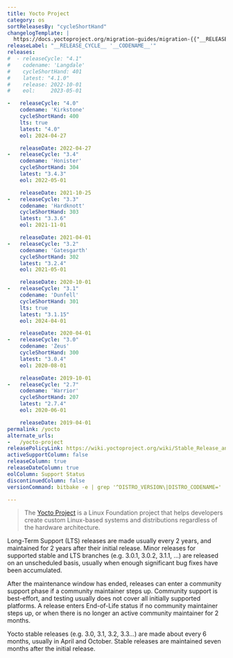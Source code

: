 ```yaml
---
title: Yocto Project
category: os
sortReleasesBy: "cycleShortHand"
changelogTemplate: |
  https://docs.yoctoproject.org/migration-guides/migration-{{"__RELEASE_CYCLE__"| split: " " | first}}.html
releaseLabel: "__RELEASE_CYCLE__ '__CODENAME__'"
releases:
#  - releaseCycle: "4.1"
#    codename: 'Langdale'
#    cycleShortHand: 401
#    latest: "4.1.0"
#    release: 2022-10-01
#    eol:     2023-05-01

-   releaseCycle: "4.0"
    codename: 'Kirkstone'
    cycleShortHand: 400
    lts: true
    latest: "4.0"
    eol: 2024-04-27

    releaseDate: 2022-04-27
-   releaseCycle: "3.4"
    codename: 'Honister'
    cycleShortHand: 304
    latest: "3.4.3"
    eol: 2022-05-01

    releaseDate: 2021-10-25
-   releaseCycle: "3.3"
    codename: 'Hardknott'
    cycleShortHand: 303
    latest: "3.3.6"
    eol: 2021-11-01

    releaseDate: 2021-04-01
-   releaseCycle: "3.2"
    codename: 'Gatesgarth'
    cycleShortHand: 302
    latest: "3.2.4"
    eol: 2021-05-01

    releaseDate: 2020-10-01
-   releaseCycle: "3.1"
    codename: 'Dunfell'
    cycleShortHand: 301
    lts: true
    latest: "3.1.15"
    eol: 2024-04-01

    releaseDate: 2020-04-01
-   releaseCycle: "3.0"
    codename: 'Zeus'
    cycleShortHand: 300
    latest: "3.0.4"
    eol: 2020-08-01

    releaseDate: 2019-10-01
-   releaseCycle: "2.7"
    codename: 'Warrior'
    cycleShortHand: 207
    latest: "2.7.4"
    eol: 2020-06-01

    releaseDate: 2019-04-01
permalink: /yocto
alternate_urls:
-   /yocto-project
releasePolicyLink: https://wiki.yoctoproject.org/wiki/Stable_Release_and_LTS
activeSupportColumn: false
releaseColumn: true
releaseDateColumn: true
eolColumn: Support Status
discontinuedColumn: false
versionCommand: bitbake -e | grep '^DISTRO_VERSION\|DISTRO_CODENAME='

---
```


> The [Yocto Project](https://www.yoctoproject.org/) is a Linux Foundation project that helps developers create custom Linux-based systems and distributions regardless of the hardware architecture.

Long-Term Support (LTS) releases are made usually every 2 years, and maintained for 2 years after their initial release. Minor releases for supported stable and LTS branches (e.g. 3.0.1, 3.0.2, 3.1.1, …) are released on an unscheduled basis, usually when enough significant bug fixes have been accumulated.

After the maintenance window has ended, releases can enter a community support phase if a community maintainer steps up.
Community support is best-effort, and testing usually does not cover all initially supported platforms.
A release enters End-of-Life status if no community maintainer steps up, or when there is no longer an active community maintainer for 2 months.

Yocto stable releases (e.g. 3.0, 3.1, 3.2, 3.3…) are made about every 6 months, usually in April and October.
Stable releases are maintained seven months after the initial release.
